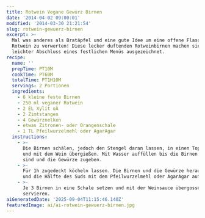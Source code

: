 ```yaml
---
title: Rotwein Vegane Gewürz Birnen
date: '2014-04-02 09:00:01'
modified: '2014-03-30 21:21:54'
slug: rotwein-gewuerz-birnen
excerpt: >-
  Mal was anderes als Bratäpfel und eine gute Idee um eine offene Flasche
  Rotwein zu verwerten! Diese lecker duftenden Rotweinbirnen machen sich als
  leichter Abschluss eines festlichen Menüs ausgezeichnet.
recipe:
  name: ''
  prepTime: PT10M
  cookTime: PT60M
  totalTime: PT1H10M
  servings: 2 Portionen
  ingredients:
    - 6 kleine feste Birnen
    - 250 ml veganer Rotwein
    - 2 EL Xylit oÄ
    - 2 Zimtstangen
    - 4 Gewürznelken
    - etwas Zitronen- oder Orangenschale
    - 1 TL Pfeilwurzelmehl oder AgarAgar
  instructions:
    - >-
      Die Birnen schälen, jedoch den Stengel daran lassen, in einen Topfsetzen
      und mit dem Wein übergießen. Mit Wasser auffüllen bis die Birnen bedeckt
      sind und die Gewürze zugeben.
    - >-
      Für 1h zugedeckt köcheln lassen. Die Birnen und die Gewürze herausnehmen
      und die Hälfte des Suds mit dem Pfeilwurzelmehl oder AgarAgar aufkochen.
    - >-
      Je 3 Birnen in eine Schale setzen und mit der Weinsauce übergossen
      servieren.
aiGeneratedDate: '2025-09-04T11:15:46.140Z'
featuredImage: ai/ai-rotwein-gewuerz-birnen.jpg
---
```


